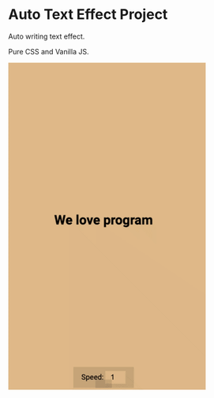 # Auto Text Effect Project

Auto writing text effect.

Pure CSS and Vanilla JS. 

![auto-text](auto-text.gif)
